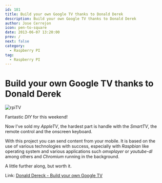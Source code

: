 ```yaml
---
id: 181
title: Build your own Google TV thanks to Donald Derek
description: Build your own Google TV thanks to Donald Derek
author: Jose Cerrejon
icon: pen-to-square
date: 2013-06-07 13:20:00
prev: /
next: false
category:
  - Raspberry PI
tag:
  - Raspberry PI
---
```


# Build your own Google TV thanks to Donald Derek

![rpiTV](/images/rpiTV.jpg)

Fantastic *DIY* for this weekend!

Now I've sold my *AppleTV*, the hardest part is handle with the *SmartTV*, the remote control and the onscreen keyboard.

With this project you can send content from your mobile. It is based on the use of various technologies with success, especially with *Raspbian* like operating system and various applications such *omxplayer* or *youtube-dl* among others and *Chromium* running in the background.

A little further along, but worth it.

Link: [Donald Dereck - Build your own Google TV](http://blog.donaldderek.com/2013/06/build-your-own-google-tv-using-raspberrypi-nodejs-and-socket-io/)